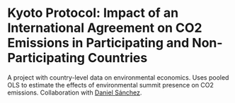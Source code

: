 # Kyoto Protocol: Impact of an International Agreement on CO2 Emissions in Participating and Non-Participating Countries

A project with country-level data on environmental economics. Uses pooled OLS to estimate the effects of environmental summit presence on CO2 emissions. Collaboration with [Daniel Sánchez](https://github.com/amarchan1998/kyoto-protocol).


